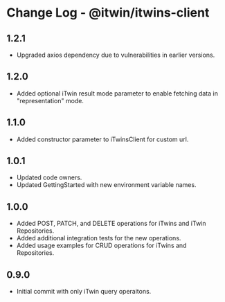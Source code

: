 # Change Log - @itwin/itwins-client

## 1.2.1

- Upgraded axios dependency due to vulnerabilities in earlier versions.

## 1.2.0

- Added optional iTwin result mode parameter to enable fetching data in "representation" mode.

## 1.1.0

- Added constructor parameter to iTwinsClient for custom url.

## 1.0.1

- Updated code owners.
- Updated GettingStarted with new environment variable names.

## 1.0.0

- Added POST, PATCH, and DELETE operations for iTwins and iTwin Repositories.
- Added additional integration tests for the new operations.
- Added usage examples for CRUD operations for iTwins and Repositories.

## 0.9.0

- Initial commit with only iTwin query operaitons.

